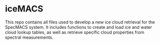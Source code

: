 # iceMACS
This repo contains all files used to develop a new ice cloud retrieval for the SpecMACS system. It includes functions to create and load ice and water cloud lookup tables, as well as retrieve specific cloud properties from spectral measurements. 
